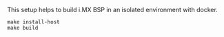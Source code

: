 
This setup helps to build i.MX BSP in an isolated environment with docker.

```
make install-host
make build
```